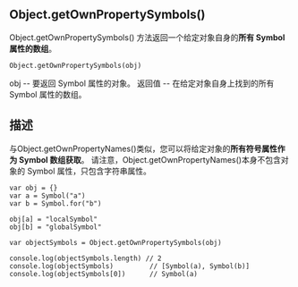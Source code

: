 ## Object.getOwnPropertySymbols()

Object.getOwnPropertySymbols() 方法返回一个给定对象自身的**所有 Symbol 属性的数组**。

```
Object.getOwnPropertySymbols(obj)
```

obj -- 要返回 Symbol 属性的对象。
返回值 -- 在给定对象自身上找到的所有 Symbol 属性的数组。

## 描述

与Object.getOwnPropertyNames()类似，您可以将给定对象的**所有符号属性作为 Symbol 数组获取**。 
请注意，Object.getOwnPropertyNames()本身不包含对象的 Symbol 属性，只包含字符串属性。

```
var obj = {}
var a = Symbol("a")
var b = Symbol.for("b")

obj[a] = "localSymbol"
obj[b] = "globalSymbol"

var objectSymbols = Object.getOwnPropertySymbols(obj)

console.log(objectSymbols.length) // 2
console.log(objectSymbols)         // [Symbol(a), Symbol(b)]
console.log(objectSymbols[0])      // Symbol(a)
```